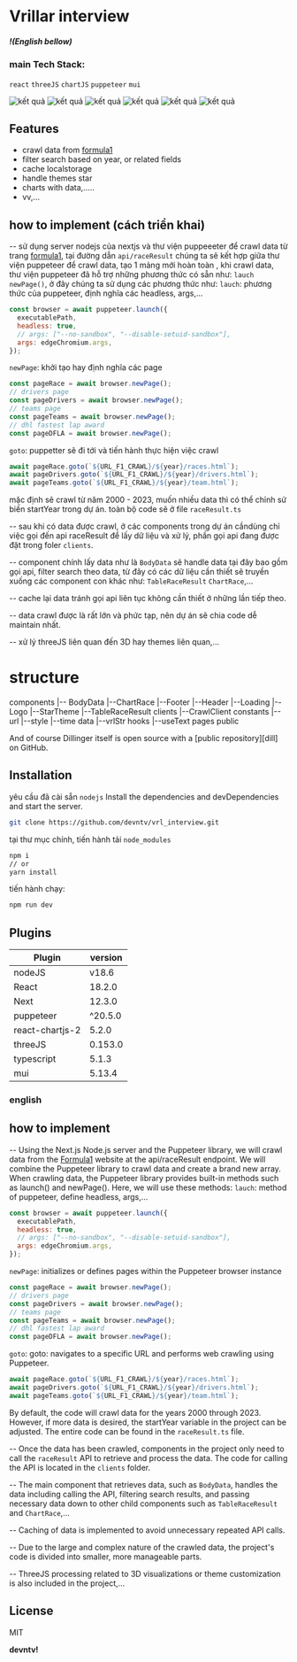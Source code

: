 # Vrillar interview

##### !(English bellow)

### main Tech Stack:

`react` `threeJS` `chartJS` `puppeteer` `mui`

![kết quả](https://github.com/devntv/vrl_interview/blob/feature/update-readme-file/public/images/vrl5i.png)
![kết quả](https://github.com/devntv/vrl_interview/blob/feature/update-readme-file/public/images/vrl4i.png)
![kết quả](https://github.com/devntv/vrl_interview/blob/feature/update-readme-file/public/images/vrl3i.png)
![kết quả](https://github.com/devntv/vrl_interview/blob/feature/update-readme-file/public/images/vrl2i.png)
![kết quả](https://github.com/devntv/vrl_interview/blob/feature/update-readme-file/public/images/vrl1i.png)
![kết quả](https://github.com/devntv/vrl_interview/blob/feature/update-readme-file/public/images/vrl6i.png)

## Features

- crawl data from [formula1][f1]
- filter search based on year, or related fields
- cache localstorage
- handle themes star
- charts with data,.....
- vv,...

## how to implement (cách triển khai)

-- sử dụng server nodejs của nextjs và thư viện puppeeeter để crawl data từ trang [formula1][f1], tại đường dẫn `api/raceResult` chúng ta sẽ kết hợp giữa thư viện puppeteer để crawl data, tạo 1 mảng mới hoàn toàn , khi crawl data, thư viện puppeteer đã hỗ trợ những phương thức có sẵn như: `lauch` `newPage()`, ở đây chúng ta sử dụng các phương thức như:
`lauch`: phương thức của puppeteer, định nghĩa các headless, args,...

```jsx
const browser = await puppeteer.launch({
  executablePath,
  headless: true,
  // args: ["--no-sandbox", "--disable-setuid-sandbox"],
  args: edgeChromium.args,
});
```

`newPage`: khởi tạo hay định nghĩa các page

```jsx
const pageRace = await browser.newPage();
// drivers page
const pageDrivers = await browser.newPage();
// teams page
const pageTeams = await browser.newPage();
// dhl fastest lap award
const pageDFLA = await browser.newPage();
```

`goto`: puppetter sẽ đi tới và tiến hành thực hiện việc crawl

```jsx
await pageRace.goto(`${URL_F1_CRAWL}/${year}/races.html`);
await pageDrivers.goto(`${URL_F1_CRAWL}/${year}/drivers.html`);
await pageTeams.goto(`${URL_F1_CRAWL}/${year}/team.html`);
```

mặc định sẽ crawl từ năm 2000 - 2023, muốn nhiều data thì có thể chỉnh sử biến startYear trong dự án.
toàn bộ code sẽ ở file `raceResult.ts`

-- sau khi có data được crawl, ở các components trong dự án cầndùng chỉ việc gọi đến api raceResult để lấy dữ liệu và xử lý, phần gọi api đang được đặt trong foler `clients`.

-- component chính lấy data như là `BodyData` sẽ handle data tại đây bao gồm gọi api, filter search theo data, từ đây có các dữ liệu cần thiết sẽ truyền xuống các component con khác như: `TableRaceResult` `ChartRace`,...

-- cache lại data tránh gọi api liên tục không cần thiết ở những lần tiếp theo.

-- data crawl được là rất lớn và phức tạp, nên dự án sẽ chia code dễ maintain nhất.

-- xử lý threeJS liên quan đến 3D hay themes liên quan,...

# structure

components
|-- BodyData
|--ChartRace
|--Footer
|--Header
|--Loading
|--Logo
|--StarTheme
|--TableRaceResult
clients
|--CrawlClient
constants
|--url
|--style
|--time
data
|--vrlStr
hooks
|--useText
pages
public

And of course Dillinger itself is open source with a [public repository][dill]
on GitHub.

## Installation

yêu cầu đã cài sẵn `nodejs`
Install the dependencies and devDependencies and start the server.

```sh
git clone https://github.com/devntv/vrl_interview.git
```

tại thư mục chính, tiến hành tải `node_modules`

```sh
npm i
// or
yarn install
```

tiến hành chạy:

```sh
npm run dev
```

## Plugins

| Plugin          | version |
| --------------- | ------- |
| nodeJS          | v18.6   |
| React           | 18.2.0  |
| Next            | 12.3.0  |
| puppeteer       | ^20.5.0 |
| react-chartjs-2 | 5.2.0   |
| threeJS         | 0.153.0 |
| typescript      | 5.1.3   |
| mui             | 5.13.4  |

### english

## how to implement

-- Using the Next.js Node.js server and the Puppeteer library, we will crawl data from the [Formula1][f1] website at the api/raceResult endpoint. We will combine the Puppeteer library to crawl data and create a brand new array. When crawling data, the Puppeteer library provides built-in methods such as launch() and newPage(). Here, we will use these methods:
`lauch`: method of puppeteer, define headless, args,...

```jsx
const browser = await puppeteer.launch({
  executablePath,
  headless: true,
  // args: ["--no-sandbox", "--disable-setuid-sandbox"],
  args: edgeChromium.args,
});
```

`newPage`: initializes or defines pages within the Puppeteer browser instance

```jsx
const pageRace = await browser.newPage();
// drivers page
const pageDrivers = await browser.newPage();
// teams page
const pageTeams = await browser.newPage();
// dhl fastest lap award
const pageDFLA = await browser.newPage();
```

`goto`: goto: navigates to a specific URL and performs web crawling using Puppeteer.

```jsx
await pageRace.goto(`${URL_F1_CRAWL}/${year}/races.html`);
await pageDrivers.goto(`${URL_F1_CRAWL}/${year}/drivers.html`);
await pageTeams.goto(`${URL_F1_CRAWL}/${year}/team.html`);
```

By default, the code will crawl data for the years 2000 through 2023. However, if more data is desired, the startYear variable in the project can be adjusted. The entire code can be found in the `raceResult.ts` file.

-- Once the data has been crawled, components in the project only need to call the `raceResult` API to retrieve and process the data. The code for calling the API is located in the `clients` folder.

-- The main component that retrieves data, such as `BodyData`, handles the data including calling the API, filtering search results, and passing necessary data down to other child components such as `TableRaceResult` and `ChartRace`,...

-- Caching of data is implemented to avoid unnecessary repeated API calls.

-- Due to the large and complex nature of the crawled data, the project's code is divided into smaller, more manageable parts.

-- ThreeJS processing related to 3D visualizations or theme customization is also included in the project,...

## License

MIT

**devntv!**

[f1]: https://www.formula1.com/en/results.html/2023/races.html
